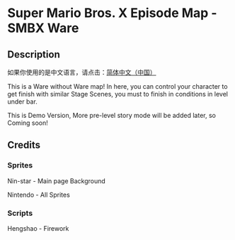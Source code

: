 # Super Mario Bros. X Episode Map - SMBX Ware
## Description
如果你使用的是中文语言，请点击：[简体中文（中国）](https://github.com/Rosalina129/smbxware/blob/main/README_cn.md)

This is a Ware without Ware map! In here, you can control your character to get finish with similar Stage Scenes, you must to finish in conditions in level under bar.

This is Demo Version, More pre-level story mode will be added later, so Coming soon!

## Credits
### Sprites
Nin-star - Main page Background

Nintendo - All Sprites
### Scripts
Hengshao - Firework
